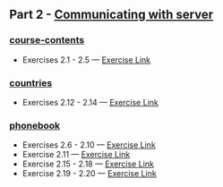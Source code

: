 ## Part 2 - [Communicating with server](https://fullstackopen.com/en/part2)

### [course-contents](https://github.com/Asem259/FullStackOpen/tree/main/part2/courseinfo)

- Exercises 2.1 - 2.5 — [Exercise Link](https://fullstackopen.com/en/part2/rendering_a_collection_modules#exercises-2-1-2-5)

### [countries](https://github.com/Asem259/FullStackOpen/tree/main/part2/countries)

- Exercises 2.12 - 2.14 — [Exercise Link](https://fullstackopen.com/en/part2/getting_data_from_server#exercises-2-11-2-14)

### [phonebook](https://github.com/Asem259/FullStackOpen/tree/main/part2/phonebook)

- Exercises 2.6 - 2.10 — [Exercise Link](https://fullstackopen.com/en/part2/forms#exercises-2-6-2-10)
- Exercise 2.11 — [Exercise Link](https://fullstackopen.com/en/part2/getting_data_from_server#exercises-2-11-2-14)
- Exercise 2.15 - 2.18 — [Exercise Link](https://fullstackopen.com/en/part2/altering_data_in_server#exercises-2-15-2-18)
- Exercise 2.19 - 2.20 — [Exercise Link](https://fullstackopen.com/en/part2/adding_styles_to_react_app#exercises-2-19-2-20)
